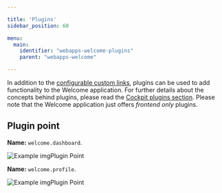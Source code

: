 ```yaml
---

title: 'Plugins'
sidebar_position: 60

menu:
  main:
    identifier: "webapps-welcome-plugins"
    parent: "webapps-welcome"

---
```


In addition to the [configurable custom links](../welcome/configuration.md), plugins can be used to add functionality to the Welcome application. For further details about the concepts behind plugins, please read the [Cockpit plugins section](../cockpit/extend/plugins.md). Please note that the Welcome application just offers _frontend only_ plugins.


## Plugin point


**Name:** `welcome.dashboard`.

![Example img](./img/welcome-dashboard-plugin.png)Plugin Point

**Name:** `welcome.profile`.

![Example img](./img/welcome-profile-plugin.png)Plugin Point
